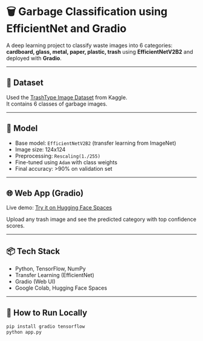 # 🗑️ Garbage Classification using EfficientNet and Gradio

A deep learning project to classify waste images into 6 categories:  
**cardboard, glass, metal, paper, plastic, trash** using **EfficientNetV2B2** and deployed with **Gradio**.

---

## 📂 Dataset
Used the [TrashType Image Dataset](https://www.kaggle.com/datasets/asdasdasasdas/garbage-classification) from Kaggle.  
It contains 6 classes of garbage images.

---

## 🧠 Model
- Base model: `EfficientNetV2B2` (transfer learning from ImageNet)
- Image size: 124x124
- Preprocessing: `Rescaling(1./255)`
- Fine-tuned using `Adam` with class weights
- Final accuracy: >90% on validation set

---

## 🌐 Web App (Gradio)
Live demo: [Try it on Hugging Face Spaces](https://huggingface.co/spaces/JaishnaCodz/Garbage-Classification)

Upload any trash image and see the predicted category with top confidence scores.

---

## 📦 Tech Stack
- Python, TensorFlow, NumPy
- Transfer Learning (EfficientNet)
- Gradio (Web UI)
- Google Colab, Hugging Face Spaces

---

## 🚀 How to Run Locally
```bash
pip install gradio tensorflow
python app.py
